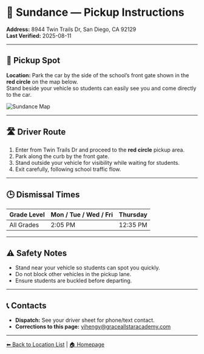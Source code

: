 # 🚌 Sundance — Pickup Instructions

**Address:** 8944 Twin Trails Dr, San Diego, CA 92129  
**Last Verified:** 2025-08-11

---

## 📍 Pickup Spot
**Location:** Park the car by the side of the school’s front gate shown in the **red circle** on the map below.  
Stand beside your vehicle so students can easily see you and come directly to the car.

![Sundance Map](Sundance.jpg)

---

## 🛣️ Driver Route
1. Enter from Twin Trails Dr and proceed to the **red circle** pickup area.  
2. Park along the curb by the front gate.  
3. Stand outside your vehicle for visibility while waiting for students.  
4. Exit carefully, following school traffic flow.

---

## 🕒 Dismissal Times

| Grade Level | Mon / Tue / Wed / Fri | Thursday |
|-------------|-----------------------|----------|
| All Grades  | 2:05 PM               | 12:35 PM |

---

## ⚠ Safety Notes
- Stand near your vehicle so students can spot you quickly.  
- Do not block other vehicles in the pickup lane.  
- Ensure students are buckled before departing.

---

## 📞 Contacts
- **Dispatch:** See your driver sheet for phone/text contact.  
- **Corrections to this page:** [yihengy@graceallstaracademy.com](mailto:yihengy@graceallstaracademy.com)

---

[⬅ Back to Location List](../Location_detail.md) | [🏠 Homepage](../README.md)

